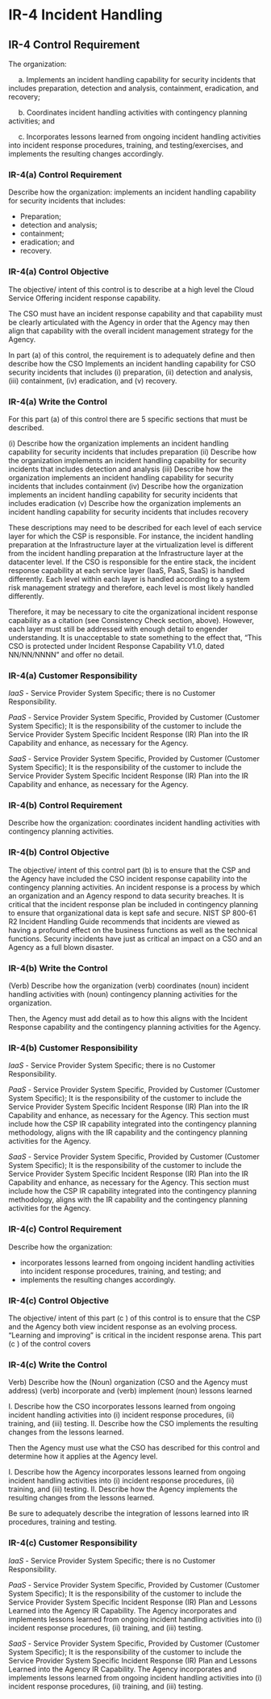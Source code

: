 # IR-4 Incident Handling
## IR-4 Control Requirement
The organization:

&nbsp;&nbsp;&nbsp;&nbsp;&nbsp;a.	Implements an incident handling capability for security incidents that includes preparation, detection and analysis, containment, eradication, and recovery;

&nbsp;&nbsp;&nbsp;&nbsp;&nbsp;b.	Coordinates incident handling activities with contingency planning activities; and

&nbsp;&nbsp;&nbsp;&nbsp;&nbsp;c.	Incorporates lessons learned from ongoing incident handling activities into incident response procedures, training, and testing/exercises, and implements the resulting changes accordingly.
### IR-4(a) Control Requirement
Describe how the organization: implements an incident handling capability for security incidents that includes:
  *	Preparation;
  *	detection and analysis;
  *	containment;
  *	eradication; and
  *	recovery.
### IR-4(a) Control Objective
The objective/ intent of this control is to describe at a high level the Cloud Service Offering incident response capability.

The CSO must have an incident response capability and that capability must be clearly articulated with the Agency in order that the Agency may then align that capability with the overall incident management strategy for the Agency.

In part (a) of this control, the requirement is to adequately define and then describe how the CSO Implements an incident handling capability for CSO security incidents that includes (i) preparation, (ii) detection and analysis, (iii) containment, (iv) eradication, and (v) recovery.
### IR-4(a) Write the Control
For this part (a) of this control there are 5 specific sections that must be described.

(i)	Describe how the organization implements an incident handling capability for security incidents that includes preparation
(ii)	Describe how the organization implements an incident handling capability for security incidents that includes detection and analysis
(iii)	Describe how the organization implements an incident handling capability for security incidents that includes containment
(iv)	Describe how the organization implements an incident handling capability for security incidents that includes eradication
(v)	Describe how the organization implements an incident handling capability for security incidents that includes recovery

These descriptions may need to be described for each level of each service layer for which the CSP is responsible. For instance, the incident handling preparation at the Infrastructure layer at the virtualization level is different from the incident handling preparation at the Infrastructure layer at the datacenter level. If the CSO is responsible for the entire stack, the incident response capability at each service layer (IaaS, PaaS, SaaS) is handled differently. Each level within each layer is handled according to a system risk management strategy and therefore, each level is most likely handled differently.

Therefore, it may be necessary to cite the organizational incident response capability as a citation (see Consistency Check section, above). However, each layer must still be addressed with enough detail to engender understanding. It is unacceptable to state something to the effect that, “This CSO is protected under Incident Response Capability V1.0, dated NN/NN/NNNN” and offer no detail.
### IR-4(a) Customer Responsibility
*IaaS* - Service Provider System Specific; there is no Customer Responsibility.

*PaaS* - Service Provider System Specific, Provided by Customer (Customer System Specific); It is the responsibility of the customer to include the Service Provider System Specific Incident Response (IR) Plan into the IR Capability and enhance, as necessary for the Agency.

*SaaS* - Service Provider System Specific, Provided by Customer (Customer System Specific); It is the responsibility of the customer to include the Service Provider System Specific Incident Response (IR) Plan into the IR Capability and enhance, as necessary for the Agency.
### IR-4(b) Control Requirement
Describe how the organization: coordinates incident handling activities with contingency planning activities.
### IR-4(b) Control Objective
The objective/ intent of this control part (b) is to ensure that the CSP and the Agency have included the CSO incident response capability into the contingency planning activities. An incident response is a process by which an organization and an Agency respond to data security breaches. It is critical that the incident response plan be included in contingency planning to ensure that organizational data is kept safe and secure. NIST SP 800-61 R2 Incident Handling Guide recommends that incidents are viewed as having a profound effect on the business functions as well as the technical functions. Security incidents have just as critical an impact on a CSO and an Agency as a full blown disaster.
### IR-4(b) Write the Control
(Verb) Describe how the organization (verb) coordinates (noun) incident handling activities with (noun) contingency planning activities for the organization.

Then, the Agency must add detail as to how this aligns with the Incident Response capability and the contingency planning activities for the Agency.
### IR-4(b) Customer Responsibility
*IaaS* - Service Provider System Specific; there is no Customer Responsibility.

*PaaS* - Service Provider System Specific, Provided by Customer (Customer System Specific); It is the responsibility of the customer to include the Service Provider System Specific Incident Response (IR) Plan into the IR Capability and enhance, as necessary for the Agency. This section must include how the CSP IR capability integrated into the contingency planning methodology, aligns with the IR capability and the contingency planning activities for the Agency.

*SaaS* - Service Provider System Specific, Provided by Customer (Customer System Specific); It is the responsibility of the customer to include the Service Provider System Specific Incident Response (IR) Plan into the IR Capability and enhance, as necessary for the Agency. This section must include how the CSP IR capability integrated into the contingency planning methodology, aligns with the IR capability and the contingency planning activities for the Agency.
### IR-4(c) Control Requirement
Describe how the organization:
  *	incorporates lessons learned from ongoing incident handling activities into incident response procedures, training, and testing; and
  *	implements the resulting changes accordingly.
### IR-4(c) Control Objective
The objective/ intent of this part (c ) of this control is to ensure that the CSP and the Agency both view incident response as an evolving process. “Learning and improving” is critical in the incident response arena.  This part (c ) of the control covers
### IR-4(c) Write the Control
Verb) Describe how the (Noun) organization (CSO and the Agency must address) (verb) incorporate and (verb) implement (noun) lessons learned

I.	Describe how the CSO incorporates lessons learned from ongoing incident handling activities into (i) incident response procedures, (ii) training, and (iii) testing.
II.	Describe how the CSO implements the resulting changes from the lessons learned.

Then the Agency must use what the CSO has described for this control and determine how it applies at the Agency level.

I.	Describe how the Agency incorporates lessons learned from ongoing incident handling activities into (i) incident response procedures, (ii) training, and (iii) testing.
II.	Describe how the Agency implements the resulting changes from the lessons learned.

Be sure to adequately describe the integration of lessons learned into IR procedures, training and testing.
### IR-4(c) Customer Responsibility
*IaaS* - Service Provider System Specific; there is no Customer Responsibility.

*PaaS* - Service Provider System Specific, Provided by Customer (Customer System Specific); It is the responsibility of the customer to include the Service Provider System Specific Incident Response (IR) Plan and Lessons Learned into the Agency IR Capability. The Agency incorporates and implements lessons learned from ongoing incident handling activities into (i) incident response procedures, (ii) training, and (iii) testing.

*SaaS* - Service Provider System Specific, Provided by Customer (Customer System Specific); It is the responsibility of the customer to include the Service Provider System Specific Incident Response (IR) Plan and Lessons Learned into the Agency IR Capability. The Agency incorporates and implements lessons learned from ongoing incident handling activities into (i) incident response procedures, (ii) training, and (iii) testing.
